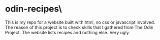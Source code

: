 # odin-recipes\

This is my repo for a website built with html, no css or javascript involved. The reason of this project is to check skills that I gathered from The Odin Project. The website lists recipes and nothing else. Very ugly.